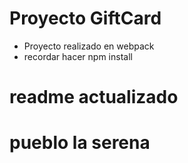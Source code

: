 # Proyecto GiftCard

- Proyecto realizado en webpack 
- recordar hacer npm install 

# readme actualizado


# pueblo la serena


